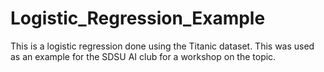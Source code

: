 # Logistic_Regression_Example
This is a logistic regression done using the Titanic dataset. This was used as an example for the SDSU AI club for a workshop on the topic.
